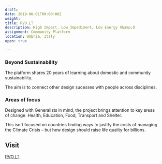 ```yaml
---
draft:
date: 2019-06-01T09:00:00Z
weight:
title: RVO.LT 
description: High Impact, Low Impediment, Low Energy R&amp;D
assignment: Community Platform
location: Umbria, Italy
open: true

---
```


<!-- 13 Dec 19 09:00 GMT -->

<!-- Generated: `hugo new default_date.md` -->
<!--
---
title: "Default_date"
date: 2020-03-04T15:54:51Z
draft: true
---
-->

<!--{{/* <flickity src="3si/images/3si-sales.jpg" title="3Si marketing content" selectCell="flkty.selectCell( value, isWrapped, isInstant )" > */}}
-->

### Beyond Sustainability

The platform shares 20 years of learning about domestic and community sustainability. 

The aim is to connect other design sucesses with people across&nbsp;disciplines.

<!-- Generalists should share expertise across common areas of focus -->

### Areas of focus

Designed with Generalists in mind, the project brings attention to key areas of change: Health, Education, Food, Transport and Shelter. 

This isn't focused on countries finding ways to justify the costs of managing the Climate Crisis – but how design should raise life quality for billions.

## Visit

[RVO.LT](https://rvo.lt/) <!-- Needs updating -->

<!--
## Project in detail-->

